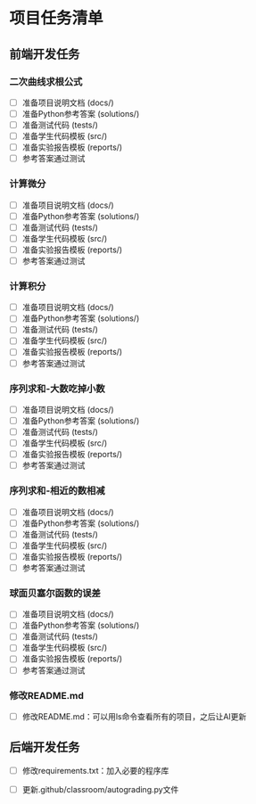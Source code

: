 # 项目任务清单

## 前端开发任务

### 二次曲线求根公式
- [ ] 准备项目说明文档 (docs/)
- [ ] 准备Python参考答案 (solutions/)
- [ ] 准备测试代码 (tests/)
- [ ] 准备学生代码模板 (src/)
- [ ] 准备实验报告模板 (reports/)
- [ ] 参考答案通过测试

### 计算微分
- [ ] 准备项目说明文档 (docs/)
- [ ] 准备Python参考答案 (solutions/)
- [ ] 准备测试代码 (tests/)
- [ ] 准备学生代码模板 (src/)
- [ ] 准备实验报告模板 (reports/)
- [ ] 参考答案通过测试

### 计算积分
- [ ] 准备项目说明文档 (docs/)
- [ ] 准备Python参考答案 (solutions/)
- [ ] 准备测试代码 (tests/)
- [ ] 准备学生代码模板 (src/)
- [ ] 准备实验报告模板 (reports/)
- [ ] 参考答案通过测试

### 序列求和-大数吃掉小数
- [ ] 准备项目说明文档 (docs/)
- [ ] 准备Python参考答案 (solutions/)
- [ ] 准备测试代码 (tests/)
- [ ] 准备学生代码模板 (src/)
- [ ] 准备实验报告模板 (reports/)
- [ ] 参考答案通过测试

### 序列求和-相近的数相减
- [ ] 准备项目说明文档 (docs/)
- [ ] 准备Python参考答案 (solutions/)
- [ ] 准备测试代码 (tests/)
- [ ] 准备学生代码模板 (src/)
- [ ] 准备实验报告模板 (reports/)
- [ ] 参考答案通过测试

### 球面贝塞尔函数的误差
- [ ] 准备项目说明文档 (docs/)
- [ ] 准备Python参考答案 (solutions/)
- [ ] 准备测试代码 (tests/)
- [ ] 准备学生代码模板 (src/)
- [ ] 准备实验报告模板 (reports/)
- [ ] 参考答案通过测试

### 修改README.md
- [ ] 修改README.md：可以用ls命令查看所有的项目，之后让AI更新

## 后端开发任务
- [ ] 修改requirements.txt：加入必要的程序库
- [ ] 更新.github/classroom/autograding.py文件

